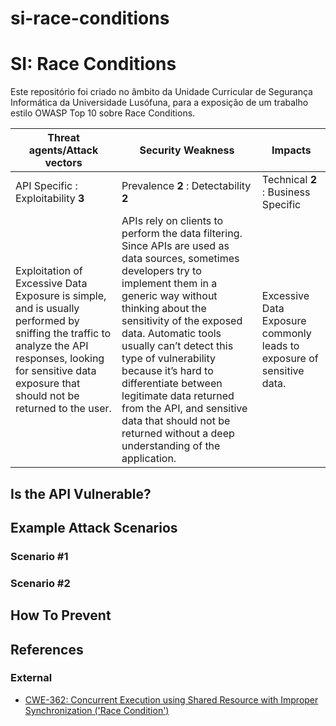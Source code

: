 # si-race-conditions
SI: Race Conditions
=================================
Este repositório foi criado no âmbito da Unidade Curricular de Segurança Informática da Universidade Lusófuna, para a exposição de um trabalho estilo OWASP Top 10 sobre Race Conditions. 



| Threat agents/Attack vectors | Security Weakness | Impacts |
| - | - | - |
| API Specific : Exploitability **3** | Prevalence **2** : Detectability **2** | Technical **2** : Business Specific |
| Exploitation of Excessive Data Exposure is simple, and is usually performed by sniffing the traffic to analyze the API responses, looking for sensitive data exposure that should not be returned to the user. | APIs rely on clients to perform the data filtering. Since APIs are used as data sources, sometimes developers try to implement them in a generic way without thinking about the sensitivity of the exposed data. Automatic tools usually can’t detect this type of vulnerability because it’s hard to differentiate between legitimate data returned from the API, and sensitive data that should not be returned without a deep understanding of the application. | Excessive Data Exposure commonly leads to exposure of sensitive data. |

## Is the API Vulnerable?


## Example Attack Scenarios

### Scenario #1


### Scenario #2


## How To Prevent



## References

### External

* [CWE-362: Concurrent Execution using Shared Resource with Improper Synchronization ('Race Condition')][1]

[1]: [https://cwe.mitre.org/data/definitions/213.html](https://cwe.mitre.org/data/definitions/362.html)

